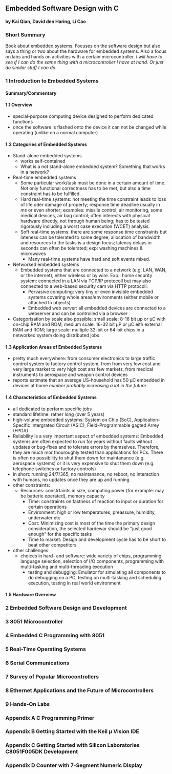 ## Embedded Software Design with C
#### by Kai Qian, David den Haring, Li Cao

### Short Summary

Book about embedded systems. Focuses on the software design but also says a thing or two about the hardware for embedded systems. Also a focus on labs and hands on activities with a certain microcontroller. *I will have to see if I can do the same thing with a microcontroller I have at hand. Or just do similar stuff I can do.*

### 1 Introduction to Embedded Systems

#### Summary/Commentary

#### 1.1 Overview

  - special-purpose computing device designed to perform dedicated functions
  - once the software is flashed onto the device it can not be changed while operating (unlike on a normal computer)

#### 1.2 Categories of Embedded Systems

  - Stand-alone embedded systems 
    * works self-contained
    * What is a not stand-alone embedded system? Something that works in a network?
  - Real-time embedded systems
    * Some particular work/task must be done in a certain amount of time. Not only functional correctness has to be met, but also a time constraint has to be fulfilled.
    * Hard real-time systems: not meeting the time constraint leads to loss of life oder damage of property; response time deadline usually in $ms$ or even shorter; examples: missile control, air monitoring, some medical devices, air bag control; often interects with physical hardware directly, not through human being; has to be tested rigorously including a worst case execution (WCET) analysis.
    * Soft real-time systems: there are some response time constraints but lateness can be tolerated to some degree, allocation of bandwidth and resources to the tasks is a design focus; latency delays in seconds can often be tolerated; exp: washing machines & microwaves
	  * Many real-time systems have hard and soft events mixed.
  - Networked embedded systems
    * Embedded systems that are connected to a network (e.g. LAN, WAN, or the internet), either wireless or by wire. Exp.: home security system: connected in a LAN via TCP/IP protocoll but may also connected to a web-based security cam via HTTP protocoll.
	  * Pervasive computing: very tiny or even invisible embedded systems covering whole areas/environments (either mobile or attached to objects)
 	  * Embedded web server: all embedded devices are connected to a webserver and can be controlled via a browser
  - Categorisation by scale also possible: small scale: 8-16 bit µp or µC with on-chip RAM and ROM; medium scale: 16-32 bit µP or µC eith external RAM and ROM; large scale: multiple 32-bit or 64-bit chips in a networked system doing distributed jobs

#### 1.3 Application Areas of Embedded Systems

  - pretty much everywhere: from consumer electronics to large traffic control system to factory control system, from from very low cost and very large market to very high cost ans few markets, from medical instruments to aerospace and weapon control devices
  - reports estimate that an aversge US-household has 50 µC embedded in devices at home *number probably increasing a lot in the future*

#### 1.4 Characteristics of Embedded Systems

  - all dedicated to perform specific jobs
  - standard lifetime: rather long (over 5 years)
  - high-volume embedded systems: System on Chip (SoC), Application-Specific Intergrated Circuit (ASIC), Field-Programmable gagted Arrey (FPGA) 
  - Reliability is a very important aspect of embedded systems: Embedded systems are often expected to run for years without faults without updates or bug-fixes and to tolerate errors by themselves. Therefore, they are much mor thouroughly tested than applications for PCs. There is often no possibility to shut them down for maintanance (e.g. aerospace systems) or it is very expensive to shut them down (e.g. telephone switches or factory controls)
  - in short: running 24/7/365, no maintanance, no reboot, no interaction with humans, no updates once they are up and running
  - other constraints:
    * Resources: constrtaints in size, computing power (for example: may be batterie operated), memory capacity
	  * Time: constraints on fastness of reaction to input or duration for certain operations
	  * Environment: high or low temperatures, preassure, humidity, underwater etc
	  * Cost: Minimizing cost is most of the time the primary design consideration, the selected hardewar should be "just good enough" for the specific tasks
	  * Time to market: Design and development cycle has to be short to beat other competitors
  - other challenges:
    * choices in hard- and software: wide variety of chips, programming language selection, selection of I/O components, programming with multi-tasking and multi-threading execution
	  * testing and debugging: Emulator for simulating all components to do debugging on a PC, testing on multi-tasking and scheduling execution, testing in real world environment
  
#### 1.5 Hardware Overview

### 2 Embedded Software Design and Development

### 3 8051 Microcontroller

### 4 Embedded C Programming with 8051

### 5 Real-Time Operating Systems

### 6 Serial Communications

### 7 Survey of Popular Microcontrollers

### 8 Ethernet Applications and the Future of Microcontrollers

### 9 Hands-On Labs

### Appendix A C Programming Primer

### Appendix B Getting Started with the Keil µ Vision IDE

### Appendix C Getting Started with Silicon Laboratories C8051F005DK Development

### Appendix D Counter with 7-Segment Numeric Display
